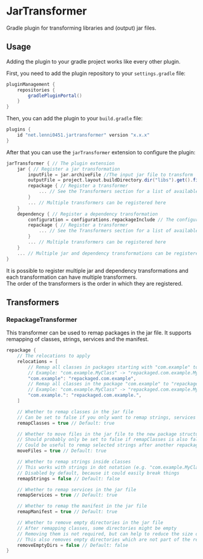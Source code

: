 # JarTransformer
Gradle plugin for transforming libraries and (output) jar files.

## Usage
Adding the plugin to your gradle project works like every other plugin.

First, you need to add the plugin repository to your `settings.gradle` file:
```groovy
pluginManagement {
    repositories {
        gradlePluginPortal()
    }
}
```

Then, you can add the plugin to your `build.gradle` file:
```groovy
plugins {
    id "net.lenni0451.jartransformer" version "x.x.x"
}
```

After that you can use the `jarTransformer` extension to configure the plugin:
```groovy
jarTransformer { // The plugin extension
    jar { // Register a jar transformation
        inputFile = jar.archiveFile //The input jar file to transform
        outputFile = project.layout.buildDirectory.dir("libs").get().file("${project.name}-repackaged.jar") // The output jar file (optional, will be same as input if not set)
        repackage { // Register a transformer
            ... // See the Transformers section for a list of available transformers and their configuration
        }
        ... // Multiple transformers can be registered here
    }
    dependency { // Register a dependency transformation
        configuration = configurations.repackageInclude // The configuration to transform the dependencies of
        repackage { // Register a transformer
            ... // See the Transformers section for a list of available transformers and their configuration
        }
        ... // Multiple transformers can be registered here
    }
    ... // Multiple jar and dependency transformations can be registered here
}
```
It is possible to register multiple jar and dependency transformations and each transformation can have multiple transformers.\
The order of the transformers is the order in which they are registered.

## Transformers
### RepackageTransformer
This transformer can be used to remap packages in the jar file. It supports remapping of classes, strings, services and the manifest.
```groovy
repackage {
    // The relocations to apply
    relocations = [
        // Remap all classes in packages starting with "com.example" to "repackaged.com.example"
        // Example: "com.example.MyClass" -> "repackaged.com.example.MyClass", "com.examplepkg.MyOtherClass" -> "repackaged.com.examplepkg.MyOtherClass"
        "com.example": "repackaged.com.example",
        // Remap all classes in the package "com.example" to "repackaged.com.example"
        // Example: "com.example.MyClass" -> "repackaged.com.example.MyClass", "com.examplepkg.MyOtherClass" -> "com.examplepkg.MyOtherClass"
        "com.example.": "repackaged.com.example.",
    ]

    // Whether to remap classes in the jar file
    // Can be set to false if you only want to remap strings, services or the manifest
    remapClasses = true // Default: true

    // Whether to move files in the jar file to the new package structure
    // Should probably only be set to false if remapClasses is also false
    // Could be useful to remap selected strings after another repackage transformer already moved classes
    moveFiles = true // Default: true

    // Whether to remap strings inside classes
    // This works with strings in dot notation (e.g. "com.example.MyClass") and in slash notation (e.g. "com/example/MyClass")
    // Disabled by default, because it could easily break things
    remapStrings = false // Default: false

    // Whether to remap services in the jar file
    remapServices = true // Default: true

    // Whether to remap the manifest in the jar file
    remapManifest = true // Default: true

    // Whether to remove empty directories in the jar file
    // After remapping classes, some directories might be empty
    // Removing them is not required, but can help to reduce the size of the jar file and make it cleaner
    // This also removes empty directories which are not part of the relocations
    removeEmptyDirs = false // Default: false
}
```
